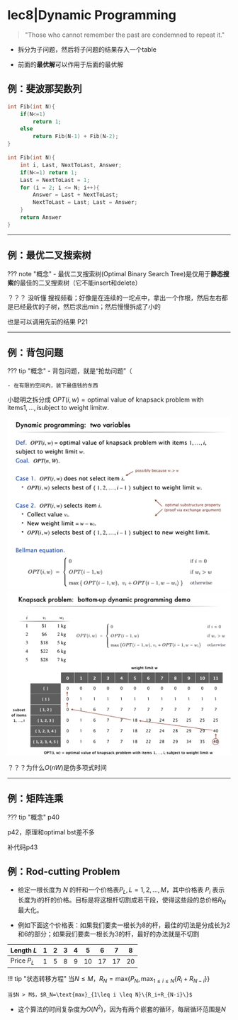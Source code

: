 # lec8|Dynamic Programming

> "Those who cannot remember the past are condemned to repeat it."

- 拆分为子问题，然后将子问题的结果存入一个table

- 前面的**最优解**可以作用于后面的最优解


## 例：斐波那契数列

```c title="递归"
int Fib(int N){
    if(N<=1)
        return 1;
    else
        return Fib(N-1) + Fib(N-2);
}
```

```c title="优解"
int Fib(int N){
    int i, Last, NextToLast, Answer;
    if(N<=1) return 1;
    Last = NextToLast = 1;
    for (i = 2; i <= N; i++){
        Answer = Last + NextToLast;
        NextToLast = Last; Last = Answer;
    }
    return Answer
}
```

----

## 例：最优二叉搜索树

??? note "概念"
    - 最优二叉搜索树(Optimal Binary Search Tree)是仅用于**静态搜索**的最佳的二叉搜索树（它不能insert和delete）

？？？ 没听懂 搜视频看；好像是在连续的一坨点中，拿出一个作根，然后左右都是已经最优的子树，然后求出min；然后慢慢拆成了小的

也是可以调用先前的结果 P21

---

## 例：背包问题

??? tip "概念"
    - 背包问题，就是“抢劫问题”（

    - 在有限的空间内，装下最值钱的东西

小聪明之拆分成 $OPT(i,w)= \text{optimal value of knapsack problem with items} 1, …, i\text{subject to weight limit} w.$

![alt text](dp_1.png)
![alt text](dp_2.png)

？？？为什么$O(nW)$是伪多项式时间

---

## 例：矩阵连乘

??? tip "概念"
    p40

p42，原理和optimal bst差不多

补代码p43

## 例：Rod-cutting Problem

- 给定一根长度为 $N$ 的杆和一个价格表$P_L,L=1,2,...,M$，其中价格表 $P_i$ 表示长度为$i$的杆的价格。目标是将这根杆切割成若干段，使得这些段的总价格$R_N$最大化。

- 例如下面这个价格表：如果我们要卖一根长为8的杆，最佳的切法是分成长为2和6的部分；如果我们要卖一根长为3的杆，最好的办法就是不切割

|Length $L$|1|2|3|4|5|6|7|8|
|---|---|---|---|---|---|---|---|---|
|Price $P_L$|1|5|8|9|10|17|17|20|

!!! tip "状态转移方程"
    当$N\leq M$，$R_N=\text{max}\{P_N,\text{max}_{1\leq i \leq N}\{R_i+R_{N-i}\}\}$

    当$N > M$，$R_N=\text{max}_{1\leq i \leq N}\{R_i+R_{N-i}\}$

- 这个算法的时间复杂度为$O(N^2)$，因为有两个嵌套的循环，每层循环范围是$N$